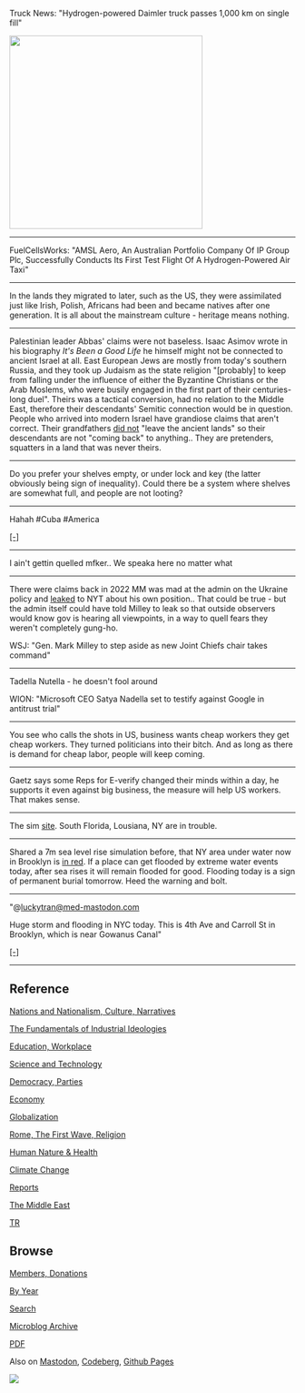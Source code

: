 
Truck News: "Hydrogen-powered Daimler truck passes 1,000 km on single
fill"

<img width='340' src='https://a.mindlycdn.com/cache/preview_cards/images/009/765/466/original/08b1c18f4b529326.jpg'/> 

---

FuelCellsWorks: "AMSL Aero, An Australian Portfolio Company Of IP Group Plc,
Successfully Conducts Its First Test Flight Of A Hydrogen-Powered Air
Taxi"

---

In the lands they migrated to later, such as the US, they were
assimilated just like Irish, Polish, Africans had been and became
natives after one generation. It is all about the mainstream culture -
heritage means nothing.

---

Palestinian leader Abbas' claims were not baseless. Isaac Asimov wrote
in his biography *It's Been a Good Life* he himself might not be
connected to ancient Israel at all. East European Jews are mostly from
today's southern Russia, and they took up Judaism as the state
religion "[probably] to keep from falling under the influence of
either the Byzantine Christians or the Arab Moslems, who were busily
engaged in the first part of their centuries-long duel". Theirs was a
tactical conversion, had no relation to the Middle East, therefore
their descendants' Semitic connection would be in question. People who
arrived into modern Israel have grandiose claims that aren't
correct. Their grandfathers [did not](2020/06/10-myths-israel.html#samejew)
"leave the ancient lands" so their descendants are not "coming back" to
anything..  They are pretenders, squatters in a land that was never theirs.

---

Do you prefer your shelves empty, or under lock and key (the latter
obviously being sign of inequality). Could there be a system where
shelves are somewhat full, and people are not looting?

---

Hahah \#Cuba \#America

[[-]](https://cdn.fosstodon.org/media_attachments/files/111/154/309/216/442/931/original/e407c412c097121a.jpg)

---

I ain't gettin quelled mfker.. We speaka here no matter what

---

There were claims back in 2022 MM was mad at the admin on the Ukraine policy and [leaked](https://www.nytimes.com/2022/11/10/us/politics/biden-ukraine-russia-diplomacy.html)
to NYT about his own position.. That could be true - but the admin
itself could have told Milley to leak so that outside observers would
know gov is hearing all viewpoints, in a way to quell fears they
weren't completely gung-ho. 

WSJ: "Gen. Mark Milley to step aside as new Joint Chiefs chair takes command"

---

Tadella Nutella - he doesn't fool around

WION: "Microsoft CEO Satya Nadella set to testify against Google in
antitrust trial"

---

You see who calls the shots in US, business wants cheap workers they
get cheap workers. They turned politicians into their bitch. And as
long as there is demand for cheap labor, people will keep coming.

---

Gaetz says some Reps for E-verify changed their minds within a day, he
supports it even against big business, the measure will help US
workers. That makes sense.

---

The sim [site](https://coastal.climatecentral.org/). South Florida,
Lousiana, NY are in trouble.

---

Shared a 7m sea level rise simulation before, that NY area under water
now in Brooklyn is [in red](mbl/2023/searise2.jpg). If a place can get
flooded by extreme water events today, after sea rises it will remain
flooded for good. Flooding today is a sign of permanent burial
tomorrow.  Heed the warning and bolt.

---

"@luckytran@med-mastodon.com

Huge storm and flooding in NYC today. This is 4th Ave and Carroll St
in Brooklyn, which is near Gowanus Canal"

[[-]](https://med-mastodon.com/@luckytran/111149023694382666)

---

## Reference

[Nations and Nationalism, Culture, Narratives](0119/2013/02/nations-and-nationalism.html)

[The Fundamentals of Industrial Ideologies](0119/2011/04/fundamentals-of-industrial-ideologies.html)

[Education, Workplace](0119/2017/09/education-workplace.html)

[Science and Technology](0119/2018/09/science-technology.html)

[Democracy, Parties](0119/2016/11/democracy.html)

[Economy](2021/01/economy.html)

[Globalization](0119/2018/09/globalization.html)

[Rome, The First Wave, Religion](0119/2017/12/rome.html)

[Human Nature & Health](2020/07/human-nature.html)

[Climate Change](2022/01/climate.html)

[Reports](2021/01/reports.html)

[The Middle East](0119/2019/07/middleeast.html)

[TR](../tr/index.html)

## Browse

[Members, Donations](2022/08/members.html)

[By Year](years.html)

[Search](search.html)

[Microblog Archive](mbl/index.html)

[PDF](https://drive.google.com/uc?export=view&id=1FSi-1MnqXVq_PVTEXzzflwN8-7h92N_R)

Also on 
[Mastodon](https://fosstodon.org/@muratk5n),
[Codeberg](https://muratk5n.codeberg.page/en/),
[Github Pages](https://muratk5n.github.io/thirdwave/en/)

<img src='https://drive.google.com/uc?export=view&id=1zsIeciFSvlr-sWB84Tc0mfZ_NYqn9VQx'/> 


